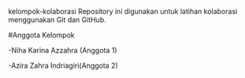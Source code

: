kelompok-kolaborasi
Repository ini digunakan untuk latihan kolaborasi 
menggunakan Git dan GitHub.   

#Anggota Kelompok

-Niha Karina Azzahra (Anggota 1)  

-Azira Zahra Indriagiri(Anggota 2) 